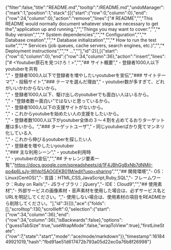 {"filter":false,"title":"README.md","tooltip":"/README.md","undoManager":{"mark":1,"position":1,"stack":[[{"start":{"row":0,"column":0},"end":{"row":24,"column":0},"action":"remove","lines":["# README","","This README would normally document whatever steps are necessary to get the","application up and running.","","Things you may want to cover:","","* Ruby version","","* System dependencies","","* Configuration","","* Database creation","","* Database initialization","","* How to run the test suite","","* Services (job queues, cache servers, search engines, etc.)","","* Deployment instructions","","* ...",""],"id":2}],[{"start":{"row":0,"column":0},"end":{"row":34,"column":36},"action":"insert","lines":["# <Youtuber原石を見つけろ！>","","## サイト概要","・登録者1000人以下youtuberを共有<br>","・登録者1000人以下で登録者を増やしたいyoutuberを宣伝","### サイトテーマ","・投稿サイト","### テーマを選んだ理由","・youtuber数が多すぎて、どれがいいかわからないから。<br>","・登録者1000人以下、駆け出しのyoutuberでも面白い人はいるから。<br>","・”登録者数＝面白い”ではないと思っているから。<br>","・登録者1000人以下の支援サイトがないから。<br>","・これからyoutubeを始めたい人の支援をしたいから。<br>","・登録者数1000人以下がyoutuber全体の３〜４割を占めてるおりターゲット層は多いから。","### ターゲットユーザ","・同じyoutuberばかり見てマンネリ化している人<br>","・これから伸びるyoutuberを探したい人<br>","・登録者を増やしたいyoutuber<br>","### 主な利用シーン","・youtube利用時<br>","・youtuberの宣伝","","## チャレンジ要素一覧","<https://docs.google.com/spreadsheets/d/1F4JBhGgBxNb7dNMiI-po4p6LsJy-Whlp1SAOGEKB01M/edit?usp=sharing>","","## 開発環境","- OS：Linux(CentOS)","- 言語：HTML,CSS,JavaScript,Ruby,SQL","- フレームワーク：Ruby on Rails","- JSライブラリ：jQuery","- IDE：Cloud9","","## 使用素材","- 外部サービスの画像素材・音声素材を使用した場合は、必ずサービス名とURLを明記してください。","- 使用しない場合は、使用素材の項目をREADMEから削除してください。"],"id":3}]]},"ace":{"folds":[],"scrolltop":130,"scrollleft":0,"selection":{"start":{"row":34,"column":36},"end":{"row":34,"column":36},"isBackwards":false},"options":{"guessTabSize":true,"useWrapMode":false,"wrapToView":true},"firstLineState":{"row":7,"state":"start","mode":"ace/mode/markdown"}},"timestamp":1618449921019,"hash":"fbd91ae51d617472b793a05d22ec0a76b8f26998"}